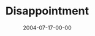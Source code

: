 ---
layout: message
category: message
series: "VIRUS"
title: "Disappointment"
date: 2004-07-17-00-00
message_id: 162
audio: "http://s3.amazonaws.com/crossroads-media/media/legacy/mp3/VIRUS_03_07-17-04_Disappointment.mp3"
audio-duration: "39:20"
flag: "N"
---